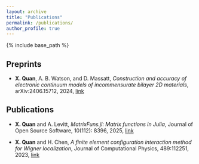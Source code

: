 ```yaml
---
layout: archive
title: "Publications"
permalink: /publications/
author_profile: true
---
```


{% include base_path %}

## Preprints
* **X. Quan**, A. B. Watson, and D. Massatt, *Construction and accuracy of electronic continuum models of incommensurate bilayer 2D materials*, arXiv:2406.15712, 2024, [link](https://arxiv.org/abs/2406.15712)

## Publications
* **X. Quan** and A. Levitt, *MatrixFuns.jl: Matrix functions in Julia*, Journal of Open Source Software, 10(112): 8396, 2025, [link](https://doi.org/10.21105/joss.08396)

* **X. Quan** and H. Chen, *A finite element configuration interaction method for Wigner localization*, Journal of Computational Physics, 489:112251, 2023, [link](https://www.sciencedirect.com/science/article/abs/pii/S0021999123003467)